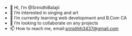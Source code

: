 - 👋 Hi, I’m @SrinidhiBalajii
- 👀 I’m interested in singing and art
- 🌱 I’m currently learning web developmwnt and B.Com CA
- 💞️ I’m looking to collaborate on any projects
- 📫 How to reach me, email:srinidhih3437@gmail.com

<!---
SrinidhiBalajii/SrinidhiBalajii is a ✨ special ✨ repository because its `README.md` (this file) appears on your GitHub profile.
You can click the Preview link to take a look at your changes.
--->
